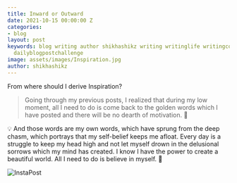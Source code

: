 ```yaml
---
title: Inward or Outward
date: 2021-10-15 00:00:00 Z
categories:
- blog
layout: post
keywords: blog writing author shikhashikz writing writinglife writingcommunity dailyblogpost
  dailyblogpostchallenge
image: assets/images/Inspiration.jpg
author: shikhashikz
---
```


From where should I derive Inspiration?

>Going through my previous posts, I realized that during my low moment, all I need to do is come back to the golden words which I have posted and there will be no dearth of motivation. 💯
>

💡 And those words are my own words, which have sprung from the deep chasm, which portrays that my self-belief keeps me afloat. Every day is a struggle to keep my head high and not let myself drown in the delusional sorrows which my mind has created. I know I have the power to create a beautiful world. All I need to do is believe in myself. 🌟


![InstaPost](https://user-images.githubusercontent.com/21696121/137444202-9e22dfc1-6e56-40b2-88aa-b1f3cafb29ad.jpg)

